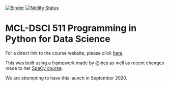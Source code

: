 [![Binder](https://mybinder.org/badge_logo.svg)](https://mybinder.org/v2/gh/UBC-MDS/MCL-DSCI-011-programming-in-python/binder)
[![Netlify Status](https://api.netlify.com/api/v1/badges/dab56220-f2ae-4008-a57f-0747c40b259d/deploy-status)](https://app.netlify.com/sites/mcl-dsci-011-programming-in-python/deploys)

# MCL-DSCI 511 Programming in Python for Data Science 

For a direct link to the course website, please click [here](https://mcl-dsci-011-programming-in-python.netlify.app/en/).

This was built using a [framework](https://github.com/ines/course-starter-python) made by [@ines](https://github.com/ines) as well as recent changes made to her [SpaCy course](https://github.com/ines/spacy-course). 

We are attempting to have this launch in September 2020.
